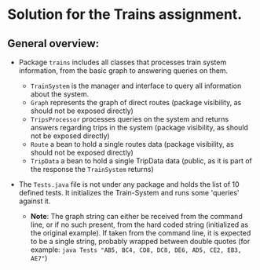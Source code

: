 # Solution for the Trains assignment.

## General overview:
* Package `trains` includes all classes that processes train system information, from the basic graph to answering 
queries on them.
	* `TrainSystem` is the manager and interface to query all information about the system. 
	* `Graph` represents the graph of direct routes (package visibility, as should not be exposed directly)
  	* `TripsProcessor` processes queries on the system and returns answers regarding trips in the system (package 
  	visibility, as should not be exposed directly)
  	* `Route` a bean to hold a single routes data (package visibility, as should not be exposed directly)
  	* `TripData` a bean to hold a single TripData data (public, as it is part of the response the `TrainSystem` returns)
  
* The `Tests.java` file is not under any package and holds the list of 10 defined tests. It initializes the Train-System
and runs some 'queries' against it.
	* **Note**: The graph string can either be received from the command line, or if no such present, from the hard coded 
	string (initialized as the original example).
	If taken from the command line, it is expected to be a single string, probably wrapped between double quotes 
	(for example: `java Tests "AB5, BC4, CD8, DC8, DE6, AD5, CE2, EB3, AE7"`)
 